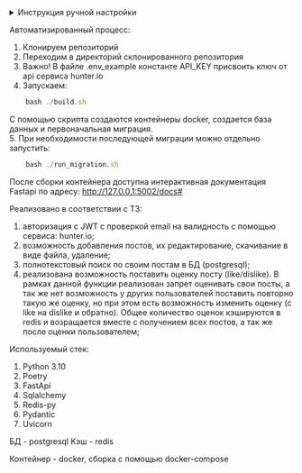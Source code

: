 <details>
  <summary>Инструкция ручной настройки</summary>
    1. Клонируем репозиторий <br>
    2. Переходим в директорий склонированного репозитория <br>
    4. Переименовываем файл /webtronics_test/src/.env_example в .env и при необходимости редактируем <br>
    5. Собираем контейнер с помощью команды: docker-compose up --build -d <br>
    6. Подключаемся к СУБД c помощью команды в терминале: docker exec -it postgres_webtronics_test psql -U postgres -p 5445 <br>
    7. Создаем базу данных: CREATE DATABASE webtronics_test; <br>
    8. Перезапускаем docker контейнер: docker restart webtronics_test <br>
    9. Для миграции бд запускаем скрипты: bash ./run_migration.sh
</details>

Автоматизированный процесс:
1. Клонируем репозиторий  
2. Переходим в директорий склонированного репозитория 
3. Важно! В файле .env_example константе API_KEY присвоить ключ от api сервиса hunter.io 
4. Запускаем:  
```javascript
    bash ./build.sh
```
С помощью скрипта создаются контейнеры docker, создается база данных и первоначальная миграция.  
5. При необходимости последующей миграции можно отдельно запустить:
```javascript
    bash ./run_migration.sh 
```

После сборки контейнера доступна интерактивная документация Fastapi по адресу: http://127.0.0.1:5002/docs#

Реализовано в соответствии с ТЗ:
1. авторизация с JWT с проверкой email на валидность с помощью сервиса: hunter.io;
2. возможность добавления постов, их редактирование, скачивание в виде файла, удаление;
3. полнотекстовый поиск по своим постам в БД (postgresql);
4. реализована возможность поставить оценку посту (like/dislike). В рамках данной функции реализован запрет оценивать свои посты, а так же нет возможность у других пользователей поставить повторно такую же оценку, но при этом есть возможность изменить оценку (с like на dislike и обратно). Общее количество оценок кэшируются в redis и возращается вместе с получением всех постов, а так же после оценки пользователем;

Используемый стек:
1. Python 3.10
2. Poetry
3. FastApi
4. Sqlalchemy
5. Redis-py
6. Pydantic
7. Uvicorn

БД - postgresql
Kэш - redis

Контейнер - docker, сборка с помощью docker-compose